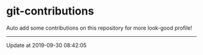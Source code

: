 # git-contributions

Auto add some contributions on this repository for more look-good profile!

---

Update at 2019-09-30 08:42:05
